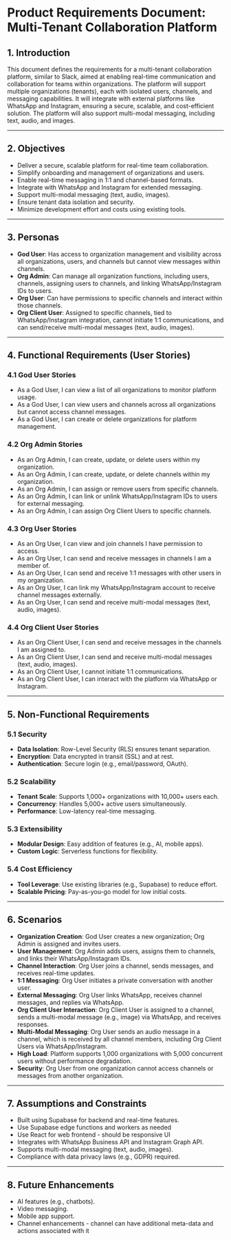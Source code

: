 # Product Requirements Document: Multi-Tenant Collaboration Platform

## 1. Introduction

This document defines the requirements for a multi-tenant collaboration platform, similar to Slack, aimed at enabling real-time communication and collaboration for teams within organizations. The platform will support multiple organizations (tenants), each with isolated users, channels, and messaging capabilities. It will integrate with external platforms like WhatsApp and Instagram, ensuring a secure, scalable, and cost-efficient solution. The platform will also support multi-modal messaging, including text, audio, and images.

---

## 2. Objectives

- Deliver a secure, scalable platform for real-time team collaboration.
- Simplify onboarding and management of organizations and users.
- Enable real-time messaging in 1:1 and channel-based formats.
- Integrate with WhatsApp and Instagram for extended messaging.
- Support multi-modal messaging (text, audio, images).
- Ensure tenant data isolation and security.
- Minimize development effort and costs using existing tools.

---

## 3. Personas

- **God User**: Has access to organization management and visibility across all organizations, users, and channels but cannot view messages within channels.
- **Org Admin**: Can manage all organization functions, including users, channels, assigning users to channels, and linking WhatsApp/Instagram IDs to users.
- **Org User**: Can have permissions to specific channels and interact within those channels.
- **Org Client User**: Assigned to specific channels, tied to WhatsApp/Instagram integration, cannot initiate 1:1 communications, and can send/receive multi-modal messages (text, audio, images).

---

## 4. Functional Requirements (User Stories)

### 4.1 God User Stories

- As a God User, I can view a list of all organizations to monitor platform usage.
- As a God User, I can view users and channels across all organizations but cannot access channel messages.
- As a God User, I can create or delete organizations for platform management.

### 4.2 Org Admin Stories

- As an Org Admin, I can create, update, or delete users within my organization.
- As an Org Admin, I can create, update, or delete channels within my organization.
- As an Org Admin, I can assign or remove users from specific channels.
- As an Org Admin, I can link or unlink WhatsApp/Instagram IDs to users for external messaging.
- As an Org Admin, I can assign Org Client Users to specific channels.

### 4.3 Org User Stories

- As an Org User, I can view and join channels I have permission to access.
- As an Org User, I can send and receive messages in channels I am a member of.
- As an Org User, I can send and receive 1:1 messages with other users in my organization.
- As an Org User, I can link my WhatsApp/Instagram account to receive channel messages externally.
- As an Org User, I can send and receive multi-modal messages (text, audio, images).

### 4.4 Org Client User Stories

- As an Org Client User, I can send and receive messages in the channels I am assigned to.
- As an Org Client User, I can send and receive multi-modal messages (text, audio, images).
- As an Org Client User, I cannot initiate 1:1 communications.
- As an Org Client User, I can interact with the platform via WhatsApp or Instagram.

---

## 5. Non-Functional Requirements

### 5.1 Security

- **Data Isolation**: Row-Level Security (RLS) ensures tenant separation.
- **Encryption**: Data encrypted in transit (SSL) and at rest.
- **Authentication**: Secure login (e.g., email/password, OAuth).

### 5.2 Scalability

- **Tenant Scale**: Supports 1,000+ organizations with 10,000+ users each.
- **Concurrency**: Handles 5,000+ active users simultaneously.
- **Performance**: Low-latency real-time messaging.

### 5.3 Extensibility

- **Modular Design**: Easy addition of features (e.g., AI, mobile apps).
- **Custom Logic**: Serverless functions for flexibility.

### 5.4 Cost Efficiency

- **Tool Leverage**: Use existing libraries (e.g., Supabase) to reduce effort.
- **Scalable Pricing**: Pay-as-you-go model for low initial costs.

---

## 6. Scenarios

- **Organization Creation**: God User creates a new organization; Org Admin is assigned and invites users.
- **User Management**: Org Admin adds users, assigns them to channels, and links their WhatsApp/Instagram IDs.
- **Channel Interaction**: Org User joins a channel, sends messages, and receives real-time updates.
- **1:1 Messaging**: Org User initiates a private conversation with another user.
- **External Messaging**: Org User links WhatsApp, receives channel messages, and replies via WhatsApp.
- **Org Client User Interaction**: Org Client User is assigned to a channel, sends a multi-modal message (e.g., image) via WhatsApp, and receives responses.
- **Multi-Modal Messaging**: Org User sends an audio message in a channel, which is received by all channel members, including Org Client Users via WhatsApp/Instagram.
- **High Load**: Platform supports 1,000 organizations with 5,000 concurrent users without performance degradation.
- **Security**: Org User from one organization cannot access channels or messages from another organization.

---

## 7. Assumptions and Constraints

- Built using Supabase for backend and real-time features.
- Use Supabase edge functions and workers as needed
- Use React for web frontend - should be responsive UI
- Integrates with WhatsApp Business API and Instagram Graph API.
- Supports multi-modal messaging (text, audio, images).
- Compliance with data privacy laws (e.g., GDPR) required.

---

## 8. Future Enhancements

- AI features (e.g., chatbots).
- Video messaging.
- Mobile app support.
- Channel enhancements - channel can have additional meta-data and actions associated with it 